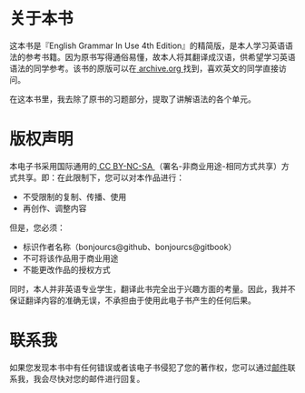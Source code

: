 # 关于本书

这本书是『English Grammar In Use 4th Edition』的精简版，是本人学习英语语法的参考书籍。因为原书写得通俗易懂，故本人将其翻译成汉语，供希望学习英语语法的同学参考。该书的原版可以在[ archive.org ](https://archive.org/details/3EnglishGrammarInUse4thEdition)找到，喜欢英文的同学直接访问。

在这本书里，我去除了原书的习题部分，提取了讲解语法的各个单元。

# 版权声明

本电子书采用国际通用的[ CC BY-NC-SA ](https://creativecommons.org/licenses/by-nc-sa/4.0/)（署名-非商业用途-相同方式共享）方式共享。即：在此限制下，您可以对本作品进行：

- 不受限制的复制、传播、使用
- 再创作、调整内容

但是，您必须：

- 标识作者名称（bonjourcs@github、bonjourcs@gitbook）
- 不可将该作品用于商业用途
- 不能更改作品的授权方式

同时，本人并非英语专业学生，翻译此书完全出于兴趣方面的考量。因此，我并不保证翻译内容的准确无误，不承担由于使用此电子书产生的任何后果。

# 联系我

如果您发现本书中有任何错误或者该电子书侵犯了您的著作权，您可以通过[邮件](mailto:lch_office@foxmail.com)联系我，我会尽快对您的邮件进行回复。
